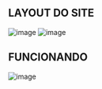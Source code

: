 ## LAYOUT DO SITE
![image](https://github.com/user-attachments/assets/cba60ec6-4c19-4dd0-b61b-5709de80a4b7)
![image](https://github.com/user-attachments/assets/5ac5381a-8f60-4161-b15d-def4a82bb0cb)

## FUNCIONANDO
![image](https://github.com/user-attachments/assets/a277caf3-4043-42cf-87ed-ba31b034ecaf)

